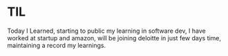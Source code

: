 # TIL
Today I Learned, starting to public my learning in software dev, I have worked at startup and amazon, will be joining deloitte in just few days time, maintaining a record my learnings.
